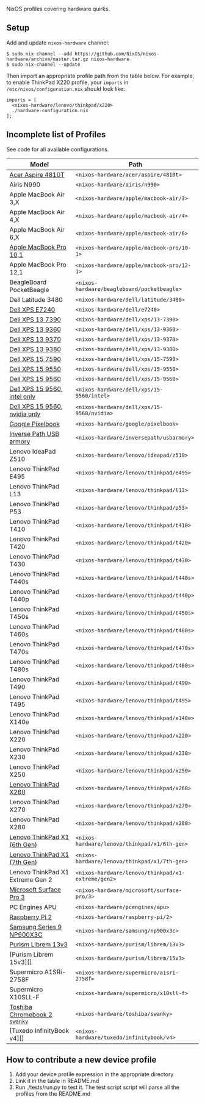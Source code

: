 NixOS profiles covering hardware quirks.

## Setup

Add and update `nixos-hardware` channel:

```
$ sudo nix-channel --add https://github.com/NixOS/nixos-hardware/archive/master.tar.gz nixos-hardware
$ sudo nix-channel --update
```

Then import an appropriate profile path from the table below. For example, to
enable ThinkPad X220 profile, your `imports` in `/etc/nixos/configuration.nix`
should look like:

```
imports = [
  <nixos-hardware/lenovo/thinkpad/x220>
  ./hardware-configuration.nix
];
```

## Incomplete list of Profiles

See code for all available configurations.

| Model                             | Path                                               |
| --------------------------------- | -------------------------------------------------- |
| [Acer Aspire 4810T][]             | `<nixos-hardware/acer/aspire/4810t>`               |
| Airis N990                        | `<nixos-hardware/airis/n990>`                      |
| Apple MacBook Air 3,X             | `<nixos-hardware/apple/macbook-air/3>`             |
| Apple MacBook Air 4,X             | `<nixos-hardware/apple/macbook-air/4>`             |
| Apple MacBook Air 6,X             | `<nixos-hardware/apple/macbook-air/6>`             |
| [Apple MacBook Pro 10,1][]        | `<nixos-hardware/apple/macbook-pro/10-1>`          |
| Apple MacBook Pro 12,1            | `<nixos-hardware/apple/macbook-pro/12-1>`          |
| BeagleBoard PocketBeagle          | `<nixos-hardware/beagleboard/pocketbeagle>`        |
| Dell Latitude 3480                | `<nixos-hardware/dell/latitude/3480>`              |
| [Dell XPS E7240][]                | `<nixos-hardware/dell/e7240>`                      |
| [Dell XPS 13 7390][]              | `<nixos-hardware/dell/xps/13-7390>`                |
| [Dell XPS 13 9360][]              | `<nixos-hardware/dell/xps/13-9360>`                |
| [Dell XPS 13 9370][]              | `<nixos-hardware/dell/xps/13-9370>`                |
| [Dell XPS 13 9380][]              | `<nixos-hardware/dell/xps/13-9380>`                |
| [Dell XPS 15 7590][]              | `<nixos-hardware/dell/xps/15-7590>`                |
| [Dell XPS 15 9550][]              | `<nixos-hardware/dell/xps/15-9550>`                |
| [Dell XPS 15 9560][]              | `<nixos-hardware/dell/xps/15-9560>`                |
| [Dell XPS 15 9560, intel only][]  | `<nixos-hardware/dell/xps/15-9560/intel>`          |
| [Dell XPS 15 9560, nvidia only][] | `<nixos-hardware/dell/xps/15-9560/nvidia>`         |
| [Google Pixelbook][]              | `<nixos-hardware/google/pixelbook>`                |
| [Inverse Path USB armory][]       | `<nixos-hardware/inversepath/usbarmory>`           |
| Lenovo IdeaPad Z510               | `<nixos-hardware/lenovo/ideapad/z510>`             |
| Lenovo ThinkPad E495              | `<nixos-hardware/lenovo/thinkpad/e495>`            |
| Lenovo ThinkPad L13               | `<nixos-hardware/lenovo/thinkpad/l13>`             |
| Lenovo ThinkPad P53               | `<nixos-hardware/lenovo/thinkpad/p53>`             |
| Lenovo ThinkPad T410              | `<nixos-hardware/lenovo/thinkpad/t410>`            |
| Lenovo ThinkPad T420              | `<nixos-hardware/lenovo/thinkpad/t420>`            |
| Lenovo ThinkPad T430              | `<nixos-hardware/lenovo/thinkpad/t430>`            |
| Lenovo ThinkPad T440s             | `<nixos-hardware/lenovo/thinkpad/t440s>`           |
| Lenovo ThinkPad T440p             | `<nixos-hardware/lenovo/thinkpad/t440p>`           |
| Lenovo ThinkPad T450s             | `<nixos-hardware/lenovo/thinkpad/t450s>`           |
| Lenovo ThinkPad T460s             | `<nixos-hardware/lenovo/thinkpad/t460s>`           |
| Lenovo ThinkPad T470s             | `<nixos-hardware/lenovo/thinkpad/t470s>`           |
| Lenovo ThinkPad T480s             | `<nixos-hardware/lenovo/thinkpad/t480s>`           |
| Lenovo ThinkPad T490              | `<nixos-hardware/lenovo/thinkpad/t490>`            |
| Lenovo ThinkPad T495              | `<nixos-hardware/lenovo/thinkpad/t495>`            |
| Lenovo ThinkPad X140e             | `<nixos-hardware/lenovo/thinkpad/x140e>`           |
| Lenovo ThinkPad X220              | `<nixos-hardware/lenovo/thinkpad/x220>`            |
| Lenovo ThinkPad X230              | `<nixos-hardware/lenovo/thinkpad/x230>`            |
| Lenovo ThinkPad X250              | `<nixos-hardware/lenovo/thinkpad/x250>`            |
| [Lenovo ThinkPad X260][]          | `<nixos-hardware/lenovo/thinkpad/x260>`            |
| Lenovo ThinkPad X270              | `<nixos-hardware/lenovo/thinkpad/x270>`            |
| Lenovo ThinkPad X280              | `<nixos-hardware/lenovo/thinkpad/x280>`            |
| [Lenovo ThinkPad X1 (6th Gen)][]  | `<nixos-hardware/lenovo/thinkpad/x1/6th-gen>`      |
| [Lenovo ThinkPad X1 (7th Gen)][]  | `<nixos-hardware/lenovo/thinkpad/x1/7th-gen>`      |
| Lenovo ThinkPad X1 Extreme Gen 2  | `<nixos-hardware/lenovo/thinkpad/x1-extreme/gen2>` |
| [Microsoft Surface Pro 3][]       | `<nixos-hardware/microsoft/surface-pro/3>`         |
| PC Engines APU                    | `<nixos-hardware/pcengines/apu>`                   |
| [Raspberry Pi 2][]                | `<nixos-hardware/raspberry-pi/2>`                  |
| [Samsung Series 9 NP900X3C][]     | `<nixos-hardware/samsung/np900x3c>`                |
| [Purism Librem 13v3][]            | `<nixos-hardware/purism/librem/13v3>`              |
| [Purism Librem 15v3][]            | `<nixos-hardware/purism/librem/15v3>`              |
| Supermicro A1SRi-2758F            | `<nixos-hardware/supermicro/a1sri-2758f>`          |
| Supermicro X10SLL-F               | `<nixos-hardware/supermicro/x10sll-f>`             |
| [Toshiba Chromebook 2 `swanky`][] | `<nixos-hardware/toshiba/swanky>`                  |
| [Tuxedo InfinityBook v4][]        | `<nixos-hardware/tuxedo/infinitybook/v4>`          |

[Acer Aspire 4810T]: acer/aspire/4810t
[Apple MacBook Pro 10,1]: apple/macbook-pro/10-1
[Dell XPS E7240]: dell/e7240
[Dell XPS 13 7390]: dell/xps/13-7390
[Dell XPS 13 9360]: dell/xps/13-9360
[Dell XPS 13 9370]: dell/xps/13-9370
[Dell XPS 13 9380]: dell/xps/13-9380
[Dell XPS 15 7590]: dell/xps/15-7590
[Dell XPS 15 9550]: dell/xps/15-9550
[Dell XPS 15 9560]: dell/xps/15-9560
[Dell XPS 15 9560, intel only]: dell/xps/15-9560/intel
[Dell XPS 15 9560, nvidia only]: dell/xps/15-9560/nvidia
[Google Pixelbook]: google/pixelbook
[Inverse Path USB armory]: inversepath/usbarmory
[Lenovo ThinkPad X1 (6th Gen)]: lenovo/thinkpad/x1/6th-gen
[Lenovo ThinkPad X1 (7th Gen)]: lenovo/thinkpad/x1/7th-gen
[Lenovo ThinkPad X260]: lenovo/thinkpad/x260
[Microsoft Surface Pro 3]: microsoft/surface-pro/3
[Raspberry Pi 2]: raspberry-pi/2
[Samsung Series 9 NP900X3C]: samsung/np900x3c
[Purism Librem 13v3]: purism/librem/13v3
[Purism Librem 13v5]: purism/librem/13v5
[Toshiba Chromebook 2 `swanky`]: toshiba/swanky

## How to contribute a new device profile

1. Add your device profile expression in the appropriate directory
2. Link it in the table in README.md
3. Run ./tests/run.py to test it. The test script script will parse all the profiles from the README.md
